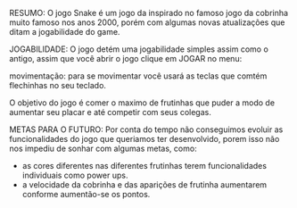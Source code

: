 RESUMO:
O jogo Snake é um jogo da inspirado no famoso jogo da cobrinha muito famoso nos anos 2000, porém com algumas novas atualizações que ditam a jogabilidade do game.

JOGABILIDADE:
O jogo detém uma jogabilidade simples assim como o antigo, assim que você abrir o jogo clique em JOGAR no menu:

movimentação: para se movimentar você usará as teclas que comtém flechinhas no seu teclado.

O objetivo do jogo é comer o maximo de frutinhas que puder a modo de aumentar seu placar e até competir com seus colegas.

METAS PARA O FUTURO:
Por conta do tempo não conseguimos evoluir as funcionalidades do jogo que queriamos ter desenvolvido, porem isso não nos impediu de sonhar com algumas metas, como:
- as cores diferentes nas diferentes frutinhas terem funcionalidades individuais como power ups.
- a velocidade da cobrinha e das aparições de frutinha aumentarem conforme aumentão-se os pontos.
  

